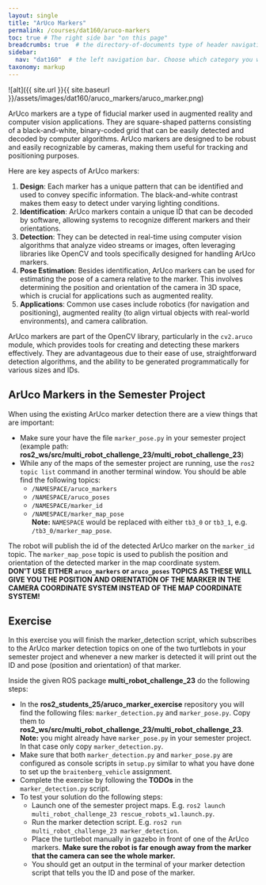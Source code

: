 ```yaml
---
layout: single
title: "ArUco Markers"
permalink: /courses/dat160/aruco-markers
toc: true # The right side bar "on this page"
breadcrumbs: true  # the directory-of-documents type of header navigation
sidebar:
  nav: "dat160"  # the left navigation bar. Choose which category you want.
taxonomy: markup
---
```


![alt]({{ site.url }}{{ site.baseurl }}/assets/images/dat160/aruco_markers/aruco_marker.png)

ArUco markers are a type of fiducial marker used in augmented reality and computer vision applications. They are square-shaped patterns consisting of a black-and-white, binary-coded grid that can be easily detected and decoded by computer algorithms. ArUco markers are designed to be robust and easily recognizable by cameras, making them useful for tracking and positioning purposes.

Here are key aspects of ArUco markers:
1. **Design**: Each marker has a unique pattern that can be identified and used to convey specific information. The black-and-white contrast makes them easy to detect under varying lighting conditions.
2. **Identification**: ArUco markers contain a unique ID that can be decoded by software, allowing systems to recognize different markers and their orientations.
3. **Detection**: They can be detected in real-time using computer vision algorithms that analyze video streams or images, often leveraging libraries like OpenCV and tools specifically designed for handling ArUco markers.
4. **Pose Estimation**: Besides identification, ArUco markers can be used for estimating the pose of a camera relative to the marker. This involves determining the position and orientation of the camera in 3D space, which is crucial for applications such as augmented reality.
5. **Applications**: Common use cases include robotics (for navigation and positioning), augmented reality (to align virtual objects with real-world environments), and camera calibration.

ArUco markers are part of the OpenCV library, particularly in the `cv2.aruco` module, which provides tools for creating and detecting these markers effectively. They are advantageous due to their ease of use, straightforward detection algorithms, and the ability to be generated programmatically for various sizes and IDs.

## ArUco Markers in the Semester Project
When using the existing ArUco marker detection there are a view things that are important:
- Make sure your have the file `marker_pose.py` in your semester project (example path: **ros2_ws/src/multi_robot_challenge_23/multi_robot_challenge_23**)
- While any of the maps of the semester project are running, use the `ros2 topic list` command in another terminal window. You should be able find the following topics:
  - `/NAMESPACE/aruco_markers`
  - `/NAMESPACE/aruco_poses`
  - `/NAMESPACE/marker_id`
  - `/NAMESPACE/marker_map_pose`<br/>
  **Note:** `NAMESPACE` would be replaced with either `tb3_0` or `tb3_1`, e.g. `/tb3_0/marker_map_pose`.

The robot will publish the id of the detected ArUco marker on the `marker_id` topic. The `marker_map_pose` topic is used to publish the position and orientation of the detected marker in the map coordinate system.<br/>
**DON'T USE EITHER `aruco_markers` or `aruco_poses` TOPICS AS THESE WILL GIVE YOU THE POSITION AND ORIENTATION OF THE MARKER IN THE CAMERA COORDINATE SYSTEM INSTEAD OF THE MAP COORDINATE SYSTEM!**



## Exercise
In this exercise you will finish the marker_detection script, which subscribes to the ArUco marker detection topics on one of the two turtlebots in your semester project and whenever a new marker is detected it will print out the ID and pose (position and orientation) of that marker.

Inside the given ROS package **multi_robot_challenge_23** do the following steps:
* In the **ros2_students_25/aruco_marker_exercise** repository you will find the following files: `marker_detection.py` and `marker_pose.py`. Copy them to **ros2_ws/src/multi_robot_challenge_23/multi_robot_challenge_23**.
  **Note:** you might already have `marker_pose.py` in your semester project. In that case only copy `marker_detection.py`.
* Make sure that both `marker_detection.py` and `marker_pose.py` are configured as console scripts in `setup.py` similar to what you have done to set up the `braitenberg_vehicle` assignment.
* Complete the exercise by following the **TODOs** in the `marker_detection.py` script.
* To test your solution do the following steps:
  - Launch one of the semester project maps. E.g. `ros2 launch multi_robot_challenge_23 rescue_robots_w1.launch.py`.
  - Run the marker detection script. E.g. `ros2 run multi_robot_challenge_23 marker_detection`.
  - Place the turtlebot manually in gazebo in front of one of the ArUco markers. **Make sure the robot is far enough away from the marker that the camera can see the whole marker.**
  - You should get an output in the terminal of your marker detection script that tells you the ID and pose of the marker.


